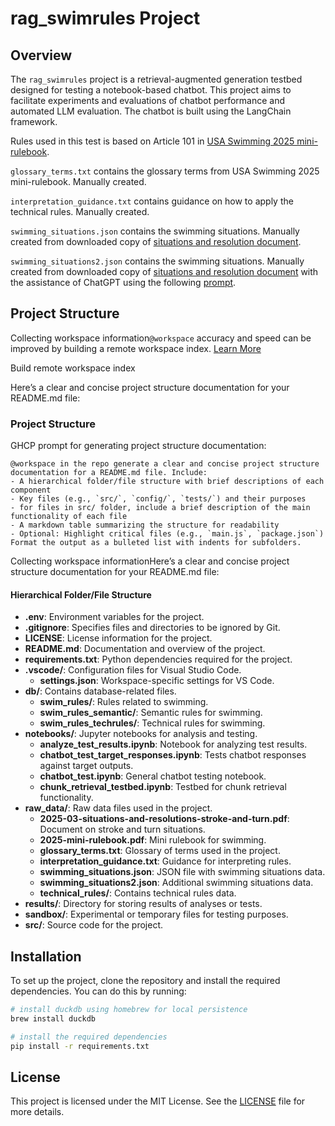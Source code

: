 # rag_swimrules Project

## Overview
The `rag_swimrules` project is a retrieval-augmented generation testbed designed for testing a notebook-based chatbot. This project aims to facilitate experiments and evaluations of chatbot performance and automated LLM evaluation. The chatbot is built using the LangChain framework.

Rules used in this test is based on Article 101 in [USA Swimming 2025 mini-rulebook](https://websitedevsa.blob.core.windows.net/sitefinity/docs/default-source/governance/governance-lsc-website/rules_policies/rulebooks/2025-mini-rulebook.pdf).

`glossary_terms.txt` contains the glossary terms from USA Swimming 2025 mini-rulebook.  Manually created.

`interpretation_guidance.txt` contains guidance on how to apply the technical rules.  Manually created.

`swimming_situations.json` contains the swimming situations.  Manually created from downloaded copy of [situations and resolution document](https://www.pvswim.org/official/rules/2025-03-situations-and-resolutions-stroke-and-turn.pdf).

`swimming_situations2.json` contains the swimming situations.  Manually created from downloaded copy of [situations and resolution document](https://www.pvswim.org/official/rules/2025-03-situations-and-resolutions-stroke-and-turn.pdf) with the assistance of ChatGPT using the following [prompt](src/extraction_prompt.txt).

## Project Structure
Collecting workspace information`@workspace` accuracy and speed can be improved by building a remote workspace index. [Learn More](https://aka.ms/vscode-copilot-workspace-remote-index)

Build remote workspace index

Here’s a clear and concise project structure documentation for your README.md file:

### Project Structure
GHCP prompt for generating project structure documentation:
```plaintext
@workspace in the repo generate a clear and concise project structure documentation for a README.md file. Include:  
- A hierarchical folder/file structure with brief descriptions of each component  
- Key files (e.g., `src/`, `config/`, `tests/`) and their purposes
- for files in src/ folder, include a brief description of the main functionality of each file
- A markdown table summarizing the structure for readability  
- Optional: Highlight critical files (e.g., `main.js`, `package.json`)  
Format the output as a bulleted list with indents for subfolders.
```

Collecting workspace informationHere’s a clear and concise project structure documentation for your README.md file:

#### Hierarchical Folder/File Structure
- **.env**: Environment variables for the project.
- **.gitignore**: Specifies files and directories to be ignored by Git.
- **LICENSE**: License information for the project.
- **README.md**: Documentation and overview of the project.
- **requirements.txt**: Python dependencies required for the project.
- **.vscode/**: Configuration files for Visual Studio Code.
  - **settings.json**: Workspace-specific settings for VS Code.
- **db/**: Contains database-related files.
  - **swim_rules/**: Rules related to swimming.
  - **swim_rules_semantic/**: Semantic rules for swimming.
  - **swim_rules_techrules/**: Technical rules for swimming.
- **notebooks/**: Jupyter notebooks for analysis and testing.
  - **analyze_test_results.ipynb**: Notebook for analyzing test results.
  - **chatbot_test_target_responses.ipynb**: Tests chatbot responses against target outputs.
  - **chatbot_test.ipynb**: General chatbot testing notebook.
  - **chunk_retrieval_testbed.ipynb**: Testbed for chunk retrieval functionality.
- **raw_data/**: Raw data files used in the project.
  - **2025-03-situations-and-resolutions-stroke-and-turn.pdf**: Document on stroke and turn situations.
  - **2025-mini-rulebook.pdf**: Mini rulebook for swimming.
  - **glossary_terms.txt**: Glossary of terms used in the project.
  - **interpretation_guidance.txt**: Guidance for interpreting rules.
  - **swimming_situations.json**: JSON file with swimming situations data.
  - **swimming_situations2.json**: Additional swimming situations data.
  - **technical_rules/**: Contains technical rules data.
- **results/**: Directory for storing results of analyses or tests.
- **sandbox/**: Experimental or temporary files for testing purposes.
- **src/**: Source code for the project.


## Installation
To set up the project, clone the repository and install the required dependencies. You can do this by running:

```bash
# install duckdb using homebrew for local persistence
brew install duckdb

# install the required dependencies
pip install -r requirements.txt
```



## License
This project is licensed under the MIT License. See the [LICENSE](LICENSE) file for more details.